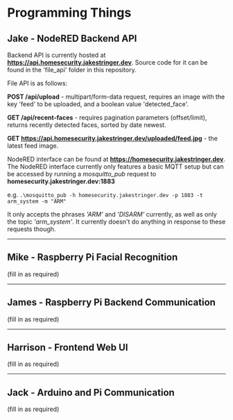# Programming Things #

## Jake - NodeRED Backend API ##
Backend API is currently hosted at **https://api.homesecurity.jakestringer.dev**. Source code for it can be found in the 'file_api' folder in this repository.

File API is as follows:

**POST /api/upload** - multipart/form-data request, requires an image with the key 'feed' to be uploaded, and a boolean value 'detected_face'.

**GET /api/recent-faces** - requires pagination parameters (offset/limit), returns recently detected faces, sorted by date newest.

**GET https://api.homesecurity.jakestringer.dev/uploaded/feed.jpg** - the latest feed image.


NodeRED interface can be found at **https://homesecurity.jakestringer.dev**.
The NodeRED interface currently only features a basic MQTT setup but can be accessed by running a *mosquitto_pub* request to **homesecurity.jakestringer.dev:1883**

e.g. `.\mosquitto_pub -h homesecurity.jakestringer.dev -p 1883 -t arm_system -m "ARM"`

It only accepts the phrases *'ARM'* and *'DISARM'* currently, as well as only the topic *'arm_system'*. It currently doesn't do anything in response to these requests though.

---

## Mike - Raspberry Pi Facial Recognition ##
(fill in as required)

---

## James - Raspberry Pi Backend Communication ##
(fill in as required)

---

## Harrison - Frontend Web UI ##
(fill in as required)

---

## Jack - Arduino and Pi Communication ##
(fill in as required)